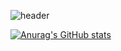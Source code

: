 ![header](https://capsule-render.vercel.app/api?type=rect&color=gradient&height=120&section=header&text=Hello,%20SY%20World!👋&animation=scaleIn&fontSize=40)

[![Anurag's GitHub stats](https://github-readme-stats.vercel.app/api?username=choiseonyoung&theme=omni)](https://github.com/anuraghazra/github-readme-stats)
